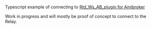 Typescript example of connecting to [Rtd_Ws_AB_plugin for Amibroker](https://github.com/ideepcoder/Rtd_Ws_AB_plugin)

Work in progress and will mostly be proof of concept to connect to the Relay.
